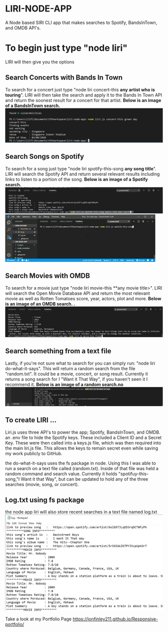 # LIRI-NODE-APP
A Node based SIRI CLI app that makes searches to Spotify, BandsInTown, and OMDB API's. 

# To begin just type "node liri" 
LIRI will then give you the options

## Search Concerts with Bands In Town
To search for a concert just type "node liri concert-this **any artist who is touring**".
LIRI will then take the search and apply it to the Bands In Town API and return the soonest result for a concert for that artist. 
**Below is an image of a BandsInTown search.**
![liri concert](/images/doc1.png)


## Search Songs on Spotify
To search for a song just type "node liri spotify-this-song **any song title**".
LIRI will search the Spotify API and return several relevant results including links to listen to a portion of the song. 
**Below is an image of a Spotify search.**
![liri spotify](/images/doc3.png)
![liri spotify](/images/spotgif.gif)


## Search Movies with OMDB
To search for a movie just type "node liri movie-this **any movie title>".
LIRI will search the Open Movie Database API and return the most relevant movie as well as Rotten Tomatoes score, year, actors, plot and more. 
**Below is an image of an OMDB search. .**
![liri movie](/images/doc2.png)

## Search something from a text file
Lastly, if you're not sure what to search for you can simply run: "node liri do-what-it-says".
This will return a random search from the file "random.txt". It could be a movie, concert, or song result. Currently it returns a song search for I "Want it That Way", if you haven't seen it I recommend it. 
**Below is an image of a random search.no**
![liri random](/images/doc4.png)

## To create LIRI ...
Liri.js uses three API's to power the app; Spotify, BandsInTown, and OMDB. an .env file to hide the Spotify keys. These included a Client ID and a Secret Key. These were then called into a keys.js file, which was then required into the main liri.js file. This allows the keys to remain secret even while saving my work publicly to GitHub.

the do-what-it-says uses the fs package in node. Using this I was able to run a search on a text file called (random.txt). Inside of that file was held a random command and search value. Currently it holds "spotifuy-this-song,"I Want it that Way", but can be updated to hold any of the three searches (movie, song, or concert).

## Log.txt using fs package
the node app liri will also store recent searches in a text file named log.txt
![lori random](/images/doc5.png)


Take a look at my Portfolio Page
https://jonfinley211.github.io/Responsive-portfolio/

